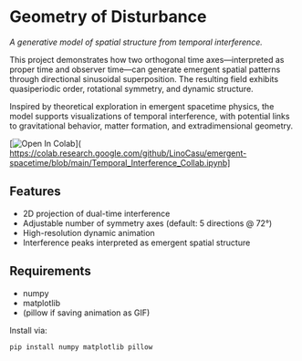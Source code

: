 # Geometry of Disturbance

*A generative model of spatial structure from temporal interference.*

This project demonstrates how two orthogonal time axes—interpreted as proper time and observer time—can generate emergent spatial patterns through directional sinusoidal superposition. The resulting field exhibits quasiperiodic order, rotational symmetry, and dynamic structure.

Inspired by theoretical exploration in emergent spacetime physics, the model supports visualizations of temporal interference, with potential links to gravitational behavior, matter formation, and extradimensional geometry.

[![Open In Colab](https://colab.research.google.com/assets/colab-badge.svg)](
  https://colab.research.google.com/github/LinoCasu/emergent-spacetime/blob/main/Temporal_Interference_Collab.ipynb]

## Features

- 2D projection of dual-time interference
- Adjustable number of symmetry axes (default: 5 directions @ 72°)
- High-resolution dynamic animation
- Interference peaks interpreted as emergent spatial structure

## Requirements

- numpy
- matplotlib  
- (pillow if saving animation as GIF)

Install via:

```bash
pip install numpy matplotlib pillow

